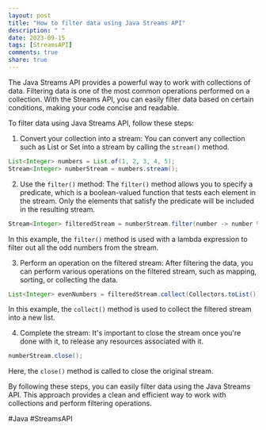 ```yaml
---
layout: post
title: "How to filter data using Java Streams API"
description: " "
date: 2023-09-15
tags: [StreamsAPI]
comments: true
share: true
---
```


The Java Streams API provides a powerful way to work with collections of data. Filtering data is one of the most common operations performed on a collection. With the Streams API, you can easily filter data based on certain conditions, making your code concise and readable.

To filter data using Java Streams API, follow these steps:

1. Convert your collection into a stream: You can convert any collection such as List or Set into a stream by calling the `stream()` method.

```java
List<Integer> numbers = List.of(1, 2, 3, 4, 5);
Stream<Integer> numberStream = numbers.stream(); 
```

2. Use the `filter()` method: The `filter()` method allows you to specify a predicate, which is a boolean-valued function that tests each element in the stream. Only the elements that satisfy the predicate will be included in the resulting stream.

```java
Stream<Integer> filteredStream = numberStream.filter(number -> number % 2 == 0);
```

In this example, the `filter()` method is used with a lambda expression to filter out all the odd numbers from the stream.

3. Perform an operation on the filtered stream: After filtering the data, you can perform various operations on the filtered stream, such as mapping, sorting, or collecting the data.

```java
List<Integer> evenNumbers = filteredStream.collect(Collectors.toList());
```

In this example, the `collect()` method is used to collect the filtered stream into a new list.

4. Complete the stream: It's important to close the stream once you're done with it, to release any resources associated with it.

```java
numberStream.close();
```

Here, the `close()` method is called to close the original stream.

By following these steps, you can easily filter data using the Java Streams API. This approach provides a clean and efficient way to work with collections and perform filtering operations.

#Java #StreamsAPI